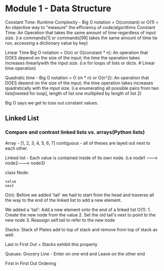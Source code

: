 # Module 1 - Data Structure

Constant Time: Runtime Complexity - Big O notation = O(constant) or O(1) = An objective way to "measure" the efficiency of code/algorithms Constant Time: An Operation that takes the same amount of time regardless of input size. (i.e commands[1] or commands[99] takes the same amount of time tie run, accessing a dictionary value by key)

Linear Time Big O notation = O(n) or O(constant * n): An operation that DOES depend on the size of the input;
the time the operation takes increases linearlywith the input size. (i.e for loops of lists or dicts. # Linear time operation)

Quadratic time - Big O notation = O (m * n) or O(n^2): An operation that DOES depend on the size of the input; the time operation takes increases quadratically with the input size. (i.e enumerating all possible pairs from two lists[nested for loop],
length of list one multiplied by length of list 2)

Big O says we get to toss out constant values.

## Linked List

### Compare and contrast linked lists vs. arrays(Python lists)

Array - [1, 2, 3, 4, 5, 6, 7] contiguous - all of theses are layed out next to each other.

Linked list - Each value is contained inside of its own node. (i.e node1 ---> node2---> node3)

class Node:

    value
    next
O(n): Before we added 'tail' we had to start from the head and traverse all the way to the end of the linked list to add a new element.

We added a 'tail': Add a new element onto the end of a linked list
O(1): 1. Create the new node from the value
      2. Set the old tail's next to point to the new node
      3. Reassign self.tail to refer to the new node

Stacks: Stack of Plates  add to top of stack and remove from top of stack as well.

Last in First Out = Stacks exhibit this property

Queues: Grocery Line - Enter on one end and Leave on the other end

First in First Out Ordering
